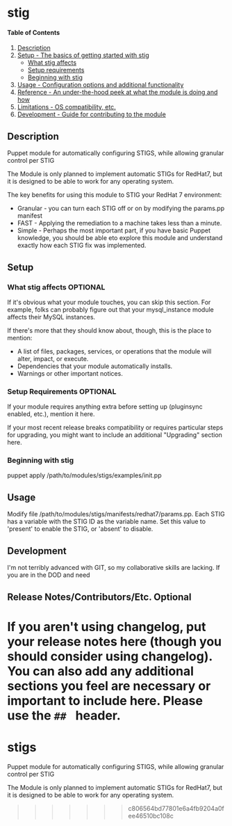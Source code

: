 
# stig

#### Table of Contents

1. [Description](#description)
1. [Setup - The basics of getting started with stig](#setup)
    * [What stig affects](#what-stig-affects)
    * [Setup requirements](#setup-requirements)
    * [Beginning with stig](#beginning-with-stig)
1. [Usage - Configuration options and additional functionality](#usage)
1. [Reference - An under-the-hood peek at what the module is doing and how](#reference)
1. [Limitations - OS compatibility, etc.](#limitations)
1. [Development - Guide for contributing to the module](#development)

## Description

Puppet module for automatically configuring STIGS, while allowing granular control per STIG

The Module is only planned to implement automatic STIGs for RedHat7, but it is designed to be able to
work for any operating system.

The key benefits for using this module to STIG your RedHat 7 environment:
* Granular - you can turn each STIG off or on by modifying the params.pp manifest
* FAST     - Applying the remediation to a machine takes less than a minute.
* Simple   - Perhaps the most important part, if you have basic Puppet knowledge, you should be able eto explore this module and understand exactly how each STIG fix was implemented.

## Setup

### What stig affects **OPTIONAL**

If it's obvious what your module touches, you can skip this section. For
example, folks can probably figure out that your mysql_instance module affects
their MySQL instances.

If there's more that they should know about, though, this is the place to mention:

* A list of files, packages, services, or operations that the module will alter,
  impact, or execute.
* Dependencies that your module automatically installs.
* Warnings or other important notices.

### Setup Requirements **OPTIONAL**

If your module requires anything extra before setting up (pluginsync enabled,
etc.), mention it here.

If your most recent release breaks compatibility or requires particular steps
for upgrading, you might want to include an additional "Upgrading" section
here.

### Beginning with stig

puppet apply /path/to/modules/stigs/examples/init.pp

## Usage

Modify file /path/to/modules/stigs/manifests/redhat7/params.pp.
Each STIG has a variable with the STIG ID as the variable name. Set this value
to 'present' to enable the STIG, or 'absent' to disable.


## Development

I'm not terribly advanced with GIT, so my collaborative skills are lacking. If you
are in the DOD and need

## Release Notes/Contributors/Etc. **Optional**

If you aren't using changelog, put your release notes here (though you should
consider using changelog). You can also add any additional sections you feel
are necessary or important to include here. Please use the `## ` header.
=======
# stigs
Puppet module for automatically configuring STIGS, while allowing granular control per STIG

The Module is only planned to implement automatic STIGs for RedHat7, but it is designed to be able to
work for any operating system.
>>>>>>> c806564bd77801e6a4fb9204a0fee46510bc108c
